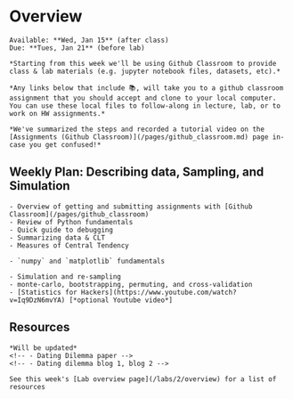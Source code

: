 # Overview
```{admonition} HW 1
Available: **Wed, Jan 15** (after class)  
Due: **Tues, Jan 21** (before lab)
```

```{important}
*Starting from this week we'll be using Github Classroom to provide class & lab materials (e.g. jupyter notebook files, datasets, etc).*  

*Any links below that include 📚, will take you to a github classroom assignment that you should accept and clone to your local computer. You can use these local files to follow-along in lecture, lab, or to work on HW assignments.* 

*We've summarized the steps and recorded a tutorial video on the [Assignments (Github Classroom)](/pages/github_classroom.md) page in-case you get confused!*
```

## Weekly Plan: Describing data, Sampling, and Simulation
```{topic} [📚 Monday Jan 13th](https://classroom.github.com/a/4Es8Effw) 
- Overview of getting and submitting assignments with [Github Classroom](/pages/github_classroom)
- Review of Python fundamentals  
- Quick guide to debugging
- Summarizing data & CLT
- Measures of Central Tendency
```

```{topic} [📚 Tuesday Jan 14th (LAB)](https://classroom.github.com/a/_8LpMasX)
- `numpy` and `matplotlib` fundamentals
```

```{topic} Wednesday Jan 15th 
- Simulation and re-sampling
- monte-carlo, bootstrapping, permuting, and cross-validation
- [Statistics for Hackers](https://www.youtube.com/watch?v=Iq9DzN6mvYA) [*optional Youtube video*]
```

## Resources
```{topic} Readings
*Will be updated*
<!-- - Dating Dilemma paper -->
<!-- - Dating dilemma blog 1, blog 2 -->
```

```{topic} Python References
See this week's [Lab overview page](/labs/2/overview) for a list of resources
```
